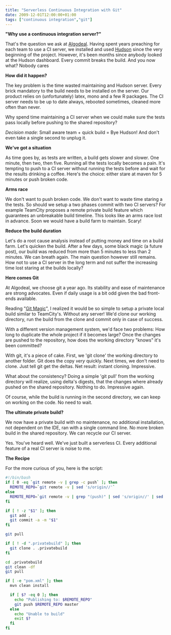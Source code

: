 ```yaml
---
title: "Serverless Continuous Integration with Git"
date: 2009-12-01T12:00:00+01:00
tags: ["continuous integration","git"]
---
```


<strong>"Why use a continuous integration server?"</strong>

That's the question we ask at <a href="http://www.algodeal.com">Algodeal</a>. Having spent years preaching for each team to use a CI server, we installed and used <a href="https://hudson.dev.java.net/">Hudson</a> since the very beginning of the project. However, it's been months since anybody looked at the Hudson dashboard. Every commit breaks the build. And you now what? Nobody cares

<strong>How did it happen?</strong>

The key problem is the time wasted maintaining and Hudson server. Every brick mandatory to the build needs to be installed on the server. Our product relies on (unfortunately) latex, mono and a few R packages. The CI server needs to be up to date always, rebooted sometimes, cleaned more often than never.

Why spend time maintaining a CI server when we could make sure the tests pass locally before pushing to the shared repository?

<em>Decision made</em>: Small aware team + quick build = Bye Hudson! And don't even take a single second to unplug it.

<strong>We've got a situation</strong>

As time goes by, as tests are written, a build gets slower and slower. One minute, then two, then five. Running all the tests locally becomes a pain. It's tempting to push to a CI server without running the tests before and wait for the results drinking a coffee. Here's the choice: either stare at maven for 5 minutes or push broken code.

<strong>Arms race</strong>

We don't want to push broken code. We don't want to waste time staring a the tests. So should we setup a two phases commit with two CI servers? For example TeamCity proposes a remote private build feature which guarantees an unbreakable build timeline. This looks like an arms race lost in advance. Soon we would have a build farm to maintain. Scary!

<strong>Reduce the build duration</strong>

Let's do a root cause analysis instead of putting money and time on a build farm. Let's quicken the build. After a few days, some black magic (a future post), our build was reduced from more than 5 minutes to less than 2 minutes. We can breath again. The main question however still remains. How not to use a CI server in the long term and not suffer the increasing time lost staring at the builds locally?

<strong>Here comes Git</strong>

At Algodeal, we choose git a year ago. Its stability and ease of maintenance are strong advocates. Even if daily usage is a bit odd given the bad front-ends available.

Reading "<a href="http://www-cs-students.stanford.edu/~blynn/gitmagic/">Git Magic</a>", I realized it would be so simple to setup a private local build similar to TeamCity's. Without any server! We'd clone our working directory, run the build from the clone and commit only in case of success.

With a different version management system, we'd face two problems: How long to duplicate the whole project if it becomes large? Once the changes are pushed to the repository, how does the working directory "knows" it's been committed?

With git, it's a piece of cake. First, we 'git clone' the working directory to another folder. Git does the copy *very* quickly. Next times, we don't need to clone. Just tell git get the deltas. Net result: instant cloning. Impressive.

What about the consistency? Doing a simple 'git pull' from the working directory will realize, using delta's digests, that the changes where already pushed on the shared repository. Nothing to do. Impressive again.

Of course, while the build is running in the second directory, we can keep on working on the code. No need to wait.

<strong>The ultimate private build?</strong>

We now have a private build with no maintenance, no additional installation, not dependent on the IDE, ran with a single command line. No more broken build in the shared repository. We can recycle our CI server.

Yes. You've heard well. We've just built a serverless CI. Every additional feature of a real CI server is noise to me.

<strong>The Recipe</strong>

For the more curious of you, here is the script:

```bash
#!/bin/bash
if [ 0 -eq `git remote -v | grep -c push` ]; then
  REMOTE_REPO=`git remote -v | sed 's/origin//'`
else
  REMOTE_REPO=`git remote -v | grep "(push)" | sed 's/origin//' | sed 's/(push)//'`
fi

if [ ! -z "$1" ]; then
  git add .
  git commit -a -m "$1"
fi

git pull

if [ ! -d ".privatebuild" ]; then
  git clone . .privatebuild
fi

cd .privatebuild
git clean -df
git pull

if [ -e "pom.xml" ]; then
  mvn clean install

  if [ $? -eq 0 ]; then
    echo "Publishing to: $REMOTE_REPO"
    git push $REMOTE_REPO master
  else
    echo "Unable to build"
    exit $?
  fi
fi
```
